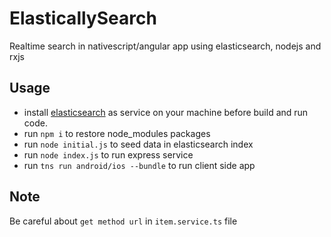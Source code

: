 # ElasticallySearch
Realtime search in nativescript/angular app using elasticsearch, nodejs and rxjs

## Usage

- install [elasticsearch](https://www.elastic.co/guide/en/elasticsearch/reference/5.1/windows.html) as service on your machine before build and run code.
- run <code>npm i</code> to restore node_modules packages
- run <code>node initial.js</code> to seed data in elasticsearch index
- run <code>node index.js</code> to run express service
- run <code>tns run android/ios --bundle</code> to run client side app

## Note

Be careful about <code>get method url</code> in <code>item.service.ts</code> file
